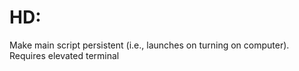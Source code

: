 # HD:

Make main script persistent (i.e., launches on turning on computer).
Requires elevated terminal